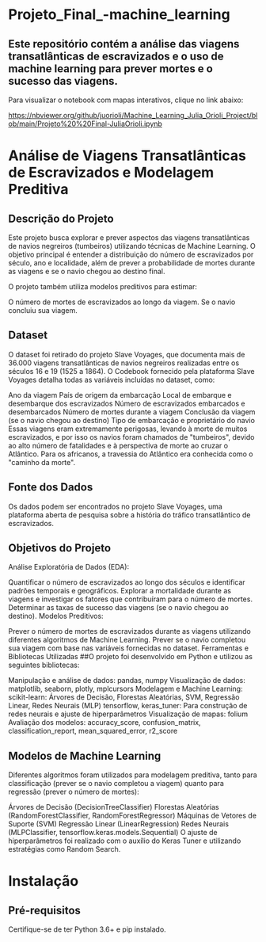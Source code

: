 # Projeto_Final_-machine_learning
## Este repositório contém a análise das viagens transatlânticas de escravizados e o uso de machine learning para prever mortes e o sucesso das viagens.

Para visualizar o notebook com mapas interativos, clique no link abaixo:

https://nbviewer.org/github/juorioli/Machine_Learning_Julia_Orioli_Project/blob/main/Projeto%20%20Final-JuliaOrioli.ipynb

# Análise de Viagens Transatlânticas de Escravizados e Modelagem Preditiva

## Descrição do Projeto
Este projeto busca explorar e prever aspectos das viagens transatlânticas de navios negreiros (tumbeiros) utilizando técnicas de Machine Learning. O objetivo principal é entender a distribuição do número de escravizados por século, ano e localidade, além de prever a probabilidade de mortes durante as viagens e se o navio chegou ao destino final.

O projeto também utiliza modelos preditivos para estimar:

O número de mortes de escravizados ao longo da viagem.
Se o navio concluiu sua viagem.
## Dataset
O dataset foi retirado do projeto Slave Voyages, que documenta mais de 36.000 viagens transatlânticas de navios negreiros realizadas entre os séculos 16 e 19 (1525 a 1864). O Codebook fornecido pela plataforma Slave Voyages detalha todas as variáveis incluídas no dataset, como:

Ano da viagem
País de origem da embarcação
Local de embarque e desembarque dos escravizados
Número de escravizados embarcados e desembarcados
Número de mortes durante a viagem
Conclusão da viagem (se o navio chegou ao destino)
Tipo de embarcação e proprietário do navio
Essas viagens eram extremamente perigosas, levando à morte de muitos escravizados, e por isso os navios foram chamados de "tumbeiros", devido ao alto número de fatalidades e à perspectiva de morte ao cruzar o Atlântico. Para os africanos, a travessia do Atlântico era conhecida como o "caminho da morte".

## Fonte dos Dados
Os dados podem ser encontrados no projeto Slave Voyages, uma plataforma aberta de pesquisa sobre a história do tráfico transatlântico de escravizados.

## Objetivos do Projeto
Análise Exploratória de Dados (EDA):

Quantificar o número de escravizados ao longo dos séculos e identificar padrões temporais e geográficos.
Explorar a mortalidade durante as viagens e investigar os fatores que contribuíram para o número de mortes.
Determinar as taxas de sucesso das viagens (se o navio chegou ao destino).
Modelos Preditivos:

Prever o número de mortes de escravizados durante as viagens utilizando diferentes algoritmos de Machine Learning.
Prever se o navio completou sua viagem com base nas variáveis fornecidas no dataset.
Ferramentas e Bibliotecas Utilizadas
##O projeto foi desenvolvido em Python e utilizou as seguintes bibliotecas:

Manipulação e análise de dados: pandas, numpy
Visualização de dados: matplotlib, seaborn, plotly, mplcursors
Modelagem e Machine Learning:
scikit-learn: Árvores de Decisão, Florestas Aleatórias, SVM, Regressão Linear, Redes Neurais (MLP)
tensorflow, keras_tuner: Para construção de redes neurais e ajuste de hiperparâmetros
Visualização de mapas: folium
Avaliação dos modelos: accuracy_score, confusion_matrix, classification_report, mean_squared_error, r2_score
## Modelos de Machine Learning
Diferentes algoritmos foram utilizados para modelagem preditiva, tanto para classificação (prever se o navio completou a viagem) quanto para regressão (prever o número de mortes):

Árvores de Decisão (DecisionTreeClassifier)
Florestas Aleatórias (RandomForestClassifier, RandomForestRegressor)
Máquinas de Vetores de Suporte (SVM)
Regressão Linear (LinearRegression)
Redes Neurais (MLPClassifier, tensorflow.keras.models.Sequential)
O ajuste de hiperparâmetros foi realizado com o auxílio do Keras Tuner e utilizando estratégias como Random Search.

# Instalação
## Pré-requisitos
Certifique-se de ter Python 3.6+ e pip instalado.
